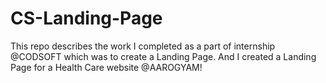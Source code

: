 # CS-Landing-Page
This repo describes the work I completed as a part of internship @CODSOFT which was to create a Landing Page. And I created a Landing Page for a Health Care website @AAROGYAM!
